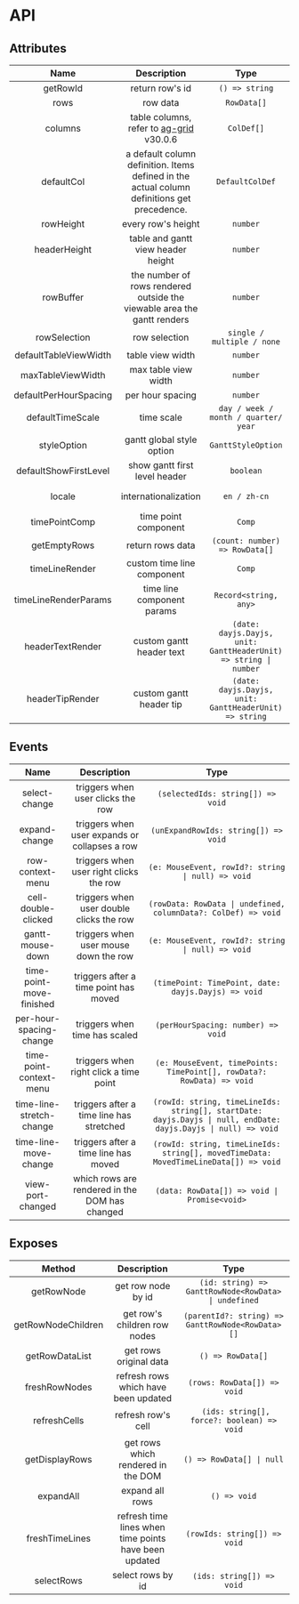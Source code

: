 # API

## Attributes

| Name | Description  | Type | Default |
| :-------------: | :-----------: | :----: | :----: |
| getRowId | return row's id | `() => string` | — |
| rows | row data | `RowData[]` | — |
| columns | table columns, refer to [ag-grid](https://www.ag-grid.com/archive/30.0.6/vue-data-grid/) v30.0.6 | `ColDef[]` | — |
| defaultCol | a default column definition. Items defined in the actual column definitions get precedence. | `DefaultColDef` | — |
| rowHeight | every row's height | `number` | 25 |
| headerHeight | table and gantt view header height | `number` | 25 |
| rowBuffer | the number of rows rendered outside the viewable area the gantt renders | `number` | 5 |
| rowSelection | row selection | `single / multiple / none` | multiple |
| defaultTableViewWidth | table view width | `number` | 350 | 
| maxTableViewWidth | max table view width | `number` | 1000 |
| defaultPerHourSpacing | per hour spacing | `number` | 0.1 |
| defaultTimeScale | time scale | `day / week / month / quarter/ year` | — |
| styleOption | gantt global style option | `GanttStyleOption` | — |
| defaultShowFirstLevel | show gantt first level header | `boolean` | true |
| locale | internationalization | `en / zh-cn` | browser's language |
| timePointComp | time point component | `Comp` | — |
| getEmptyRows | return rows data | `(count: number) => RowData[]` | — |
| timeLineRender | custom time line component | `Comp` | — |
| timeLineRenderParams | time line component params | `Record<string, any>` | — |
| headerTextRender | custom gantt header text | `(date: dayjs.Dayjs, unit: GanttHeaderUnit) => string \| number` | — |
| headerTipRender | custom gantt header tip | `(date: dayjs.Dayjs, unit: GanttHeaderUnit) => string` | — |

## Events

| Name | Description  | Type |
| :-------------: | :-----------: | :----: |
| select-change | triggers when user clicks the row | `(selectedIds: string[]) => void` |
| expand-change | triggers when user expands or collapses a row | `(unExpandRowIds: string[]) => void` |
| row-context-menu | triggers when user right clicks the row | `(e: MouseEvent, rowId?: string \| null) => void` |
| cell-double-clicked | triggers when user double clicks the row | `(rowData: RowData \| undefined, columnData?: ColDef) => void` |
| gantt-mouse-down | triggers when user mouse down the row | `(e: MouseEvent, rowId?: string \| null) => void` |
| time-point-move-finished | triggers after a time point has moved | `(timePoint: TimePoint, date: dayjs.Dayjs) => void` |
| per-hour-spacing-change | triggers when time has scaled | `(perHourSpacing: number) => void` |
| time-point-context-menu | triggers when right click a time point | `(e: MouseEvent, timePoints: TimePoint[], rowData?: RowData) => void` |
| time-line-stretch-change | triggers after a time line has stretched | `(rowId: string, timeLineIds: string[], startDate: dayjs.Dayjs \| null, endDate: dayjs.Dayjs \| null) => void` |
| time-line-move-change | triggers after a time line has moved | `(rowId: string, timeLineIds: string[], movedTimeData: MovedTimeLineData[]) => void` |
| view-port-changed | which rows are rendered in the DOM has changed | `(data: RowData[]) => void \| Promise<void>` |

## Exposes

| Method | Description  | Type |
| :-------------: | :-----------: | :----: |
| getRowNode | get row node by id | `(id: string) => GanttRowNode<RowData> \| undefined` |
| getRowNodeChildren | get row's children row nodes | `(parentId?: string) => GanttRowNode<RowData>[]` |
| getRowDataList | get rows original data | `() => RowData[]` |
| freshRowNodes | refresh rows which have been updated | `(rows: RowData[]) => void` |
| refreshCells | refresh row's cell | ` (ids: string[], force?: boolean) => void` |
| getDisplayRows | get rows which rendered in the DOM | `() => RowData[] \| null` |
| expandAll | expand all rows | `() => void` |
| freshTimeLines | refresh time lines when time points have been updated | `(rowIds: string[]) => void` |
| selectRows | select rows by id | `(ids: string[]) => void` |
